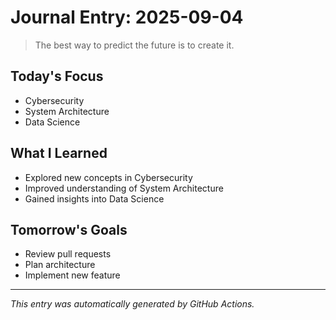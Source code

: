 # Journal Entry: 2025-09-04

> The best way to predict the future is to create it.

## Today's Focus
- Cybersecurity
- System Architecture
- Data Science

## What I Learned
- Explored new concepts in Cybersecurity
- Improved understanding of System Architecture
- Gained insights into Data Science

## Tomorrow's Goals
- Review pull requests
- Plan architecture
- Implement new feature

---
*This entry was automatically generated by GitHub Actions.*